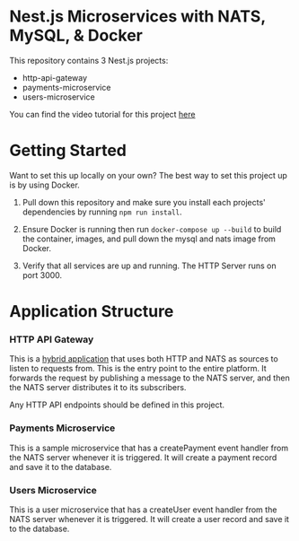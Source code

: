 # Nest.js Microservices with NATS, MySQL, & Docker

This repository contains 3 Nest.js projects:

- http-api-gateway
- payments-microservice
- users-microservice

You can find the video tutorial for this project [here]('https://youtube.com/)

# Getting Started

Want to set this up locally on your own? The best way to set this project up is by using Docker.

1. Pull down this repository and make sure you install each projects' dependencies by running `npm run install`.

2. Ensure Docker is running then run `docker-compose up --build` to build the container, images, and pull down the mysql and nats image from Docker.

3. Verify that all services are up and running. The HTTP Server runs on port 3000.

# Application Structure

### HTTP API Gateway

This is a [hybrid application](https://docs.nestjs.com/faq/hybrid-application) that uses both HTTP and NATS as sources to listen to requests from. This is the entry point to the entire platform. It forwards the request by publishing a message to the NATS server, and then the NATS server distributes it to its subscribers.

Any HTTP API endpoints should be defined in this project.

### Payments Microservice

This is a sample microservice that has a createPayment event handler from the NATS server whenever it is triggered. It will create a payment record and save it to the database.

### Users Microservice

This is a user microservice that has a createUser event handler from the NATS server whenever it is triggered. It will create a user record and save it to the database.
